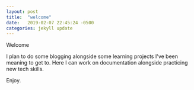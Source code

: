 ```yaml
---
layout: post
title:  "welcome"
date:   2019-02-07 22:45:24 -0500
categories: jekyll update
---
```

Welcome

I plan to do some blogging alongside some learning projects I've been meaning to get to. Here I can work on documentation alongside practicing new tech skills.

Enjoy.
